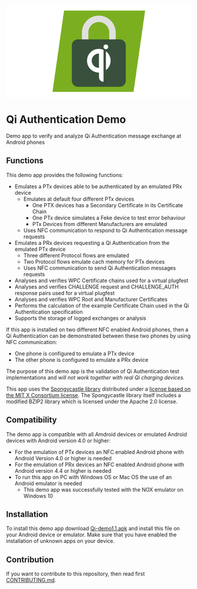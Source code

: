 ![Logo](/images/qi_ath.png)

# Qi Authentication Demo

Demo app to verify and analyze Qi Authentication message exchange at Android phones

## Functions

This demo app provides the following functions:
- Emulates a PTx devices able to be authenticated by an emulated PRx device
  - Emulates at default four different PTx devices
    - One PTX devices has a Secondary Certificate in its Certificate Chain
    - One PTx device simulates a Feke device to test error behaviour
    - PTx Devices from different Manufacturers are emulated
  - Uses NFC communication to respond to Qi Authentication message requests
- Emulates a PRx devices requesting a Qi Authentication from the emulated PTx device
  - Three different Protocol flows are emulated
  - Two Protocol flows emulate cach memory for PTx devices
  - Uses NFC communication to send Qi Authentication messages requests
- Analyses and verifies WPC Certificate chains used for a virtual plugfest
- Analyses and verifies CHALLENGE request and CHALLENGE_AUTH response pairs used for a virtual plugfest
- Analyses and verifies WPC Root and Manufacturer Certificates
- Performs the calculation of the example Certificate Chain used in the Qi Authentication specification
- Supports the storage of logged exchanges or analysis

If this app is installed on two different NFC enabled Android phones, then a Qi Authentication can be demonstrated between these two phones by using NFC communication: 
- One phone is configured to emulate a PTx device
- The other phone is configured to emulate a PRx device

The purpose of this demo app is the validation of Qi Authentication test implementations and *will not work together with real Qi charging devices.*

This app uses the [Spongycastle library](https://github.com/rtyley/spongycastle) distributed under a [license based on the MIT X Consortium license](https://github.com/rtyley/spongycastle/blob/spongy-master/LICENSE.html). The Spongycastle library itself includes a modified BZIP2 library which is licensed under the Apache 2.0 license. 

## Compatibility

The demo app is compatible with all Amdroid devices or emulated Android devices with Android version 4.0 or higher:
- For the emulation of PTx devices an NFC enabled Android phone with Android Version 4.0 or higher is needed
- For the emulation of PRx devices an NFC enabled Android phone with Android version 4.4 or higher is needed
- To run this app on PC with Windows OS or Mac OS the use of an Android emulator is needed
  - This demo app was successfully tested with the NOX emulator on Windows 10

## Installation

To install this demo app download [Qi-demo1.1.apk](Qi-demo1.1.apk) and install this file on your Android device or emulator. Make sure that you have enabled the installation of unknown apps on your device.

## Contribution

If you want to contribute to this repository, then read first [CONTRIBUTING.md](CONTRIBUTING.md).

